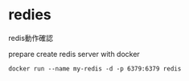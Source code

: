 # redies
redis動作確認

prepare
create redis server with docker

```docker run --name my-redis -d -p 6379:6379 redis```
